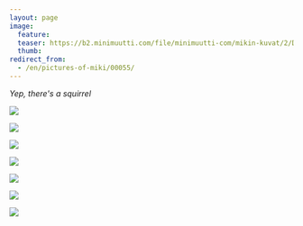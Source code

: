 ```yaml
---
layout: page
image:
  feature:
  teaser: https://b2.minimuutti.com/file/minimuutti-com/mikin-kuvat/2/DSC32314-245px.jpg
  thumb:
redirect_from:
  - /en/pictures-of-miki/00055/
---
```


*Yep, there's a squirrel*

![](https://b2.minimuutti.com/file/minimuutti-com/mikin-kuvat/2/DSC32319-800px.jpg)

![](https://b2.minimuutti.com/file/minimuutti-com/mikin-kuvat/2/DSC32314-800px.jpg)

![](https://b2.minimuutti.com/file/minimuutti-com/mikin-kuvat/2/DSC32313-800px.jpg)

![](https://b2.minimuutti.com/file/minimuutti-com/mikin-kuvat/2/DSC32310-800px.jpg)

![](https://b2.minimuutti.com/file/minimuutti-com/mikin-kuvat/2/DSC32274-800px.jpg)

![](https://b2.minimuutti.com/file/minimuutti-com/mikin-kuvat/2/DSC32305-800px.jpg)

![](https://b2.minimuutti.com/file/minimuutti-com/mikin-kuvat/2/DSC32283-800px.jpg)
